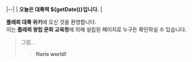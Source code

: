 |--|
| **오늘은 대륙력 ${getDate()}입니다.** |

**플레뢰 대륙 위키**에 오신 것을 환영합니다.  
이는 **플레뢰 왕립 문화 교육청**에 의해 설립된 페이지로 누구든 확인하실 수 있습니다.

>그럼...
>> **floris world!**
